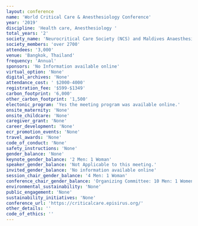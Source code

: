 ```yaml
---
layout: conference 
name: 'World Critical Care & Anesthesiology Conference'
year: '2019'
discipline: 'Health care, Anesthesiology '
total_years: '2'
society_name: 'Neurocritical Care Society (NCS) and Maldives Anaesthesiologists Association'
society_members: 'over 2700'
attendees: '3,000'
venue: 'Bangkok, Thailand'
frequency: 'Annual'
sponsors: 'No Information available online'
virtual_option: 'None'
digital_archives: 'None'
attendance_cost: ' $2000-4000'
registration_fee: '$599-$1349'
carbon_footprint: '6,000'
other_carbon_footprint: '1,500'
electonic_program: 'Yes the meeting program was available online.'
onsite_maternity: 'None'
onsite_childcare: 'None'
caregiver_grant: 'None'
career_development: 'None'
ecr_promotion_events: 'None'
travel_awards: 'None'
code_of_conduct: 'None'
safety_instructions: 'None'
gender_balance: 'None'
keynote_gender_balance: '2 Men: 1 Woman'
speaker_gender_balance: 'Not Applicable to this meeting.'
invited_gender_balance: 'No information available online'
session_chair_gender_balance: '4 Men: 1 Woman'
conference_chair_gender_balance: 'Organizing Committee: 10 Men: 1 Women'
environmental_sustainability: 'None'
public_engagement: 'None'
sustainability_initiatives: 'None'
conference_url: 'https://criticalcare.episirus.org/'
other_details: ''
code_of_ethics: ''
---
```

